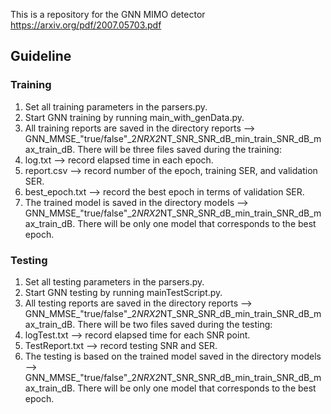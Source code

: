 This is a repository for the GNN MIMO detector https://arxiv.org/pdf/2007.05703.pdf

## Guideline 
### Training 
1. Set all training parameters in the parsers.py.
2. Start GNN training by running main_with_genData.py.
3. All training reports are saved in the directory reports --> GNN_MMSE_"true/false"_2*NRX2*NT_SNR_SNR_dB_min_train_SNR_dB_max_train_dB. There will be three files saved during the training:
  1. log.txt --> record elapsed time in each epoch.
  2. report.csv --> record number of the epoch,	training SER, and validation SER.
  3. best_epoch.txt --> record the best epoch in terms of validation SER.
4. The trained model is saved in the directory models --> GNN_MMSE_"true/false"_2*NRX2*NT_SNR_SNR_dB_min_train_SNR_dB_max_train_dB. There will be only one model that corresponds to the best epoch.


### Testing 
1. Set all testing parameters in the parsers.py.
2. Start GNN testing by running mainTestScript.py.
3. All testing reports are saved in the directory reports --> GNN_MMSE_"true/false"_2*NRX2*NT_SNR_SNR_dB_min_train_SNR_dB_max_train_dB. There will be two files saved during the testing:
  1. logTest.txt --> record elapsed time for each SNR point.
  2. TestReport.txt --> record testing SNR and SER.
4. The testing is based on the trained model saved in the directory models --> GNN_MMSE_"true/false"_2*NRX2*NT_SNR_SNR_dB_min_train_SNR_dB_max_train_dB. There will be only one model that corresponds to the best epoch.

